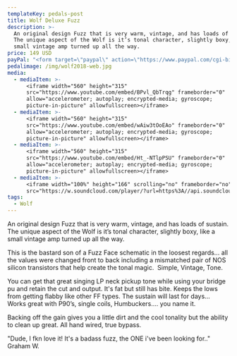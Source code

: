```yaml
---
templateKey: pedals-post
title: Wolf Deluxe Fuzz
description: >-
  An original design Fuzz that is very warm, vintage, and has loads of sustain.
  The unique aspect of the Wolf is it’s tonal character, slightly boxy, like a
  small vintage amp turned up all the way.
price: 149 USD
payPal: "<form target=\"paypal\" action=\"https://www.paypal.com/cgi-bin/webscr\" method=\"post\">\n<input type=\"hidden\" name=\"cmd\" value=\"_s-xclick\">\n<input type=\"hidden\" name=\"hosted_button_id\" value=\"GZM4GG952EQQJ\">\n<table>\n<tr><td><input type=\"hidden\" name=\"on0\" value=\"Buy Now\">Buy Now</td></tr><tr><td><select name=\"os0\">\n\t<option value=\"Wolf Deluxe\">Wolf Deluxe $149.00 USD</option>\n</select> </td></tr>\n</table>\n<input type=\"hidden\" name=\"currency_code\" value=\"USD\">\n<input type=\"image\" src=\"https://www.paypalobjects.com/en_US/i/btn/btn_cart_LG.gif\" border=\"0\" name=\"submit\" alt=\"PayPal - The safer, easier way to pay online!\">\n<img alt=\"\" border=\"0\" src=\"https://www.paypalobjects.com/en_US/i/scr/pixel.gif\" width=\"1\" height=\"1\">\n</form>\n\n"
pedalimage: /img/wolf2018-web.jpg
media:
  - mediaItem: >-
      <iframe width="560" height="315"
      src="https://www.youtube.com/embed/BPvl_QbTrqg" frameborder="0"
      allow="accelerometer; autoplay; encrypted-media; gyroscope;
      picture-in-picture" allowfullscreen></iframe>
  - mediaItem: >-
      <iframe width="560" height="315"
      src="https://www.youtube.com/embed/wAiw3tOoEAo" frameborder="0"
      allow="accelerometer; autoplay; encrypted-media; gyroscope;
      picture-in-picture" allowfullscreen></iframe>
  - mediaItem: >-
      <iframe width="560" height="315"
      src="https://www.youtube.com/embed/Ht_-NTlpPSU" frameborder="0"
      allow="accelerometer; autoplay; encrypted-media; gyroscope;
      picture-in-picture" allowfullscreen></iframe>
  - mediaItem: >-
      <iframe width="100%" height="166" scrolling="no" frameborder="no"
      src="https://w.soundcloud.com/player/?url=https%3A//api.soundcloud.com/tracks/454227855&amp;color=ff5500"></iframe>
tags:
  - Wolf
---
```

An original design Fuzz that is very warm, vintage, and has loads of sustain. The unique aspect of the Wolf is it’s tonal character, slightly boxy, like a small vintage amp turned up all the way.

This is the bastard son of a Fuzz Face schematic in the loosest regards... all the values were changed front to back including a mismatched pair of NOS silicon transistors that help create the tonal magic.  Simple, Vintage, Tone.

You can get that great singing LP neck pickup tone while using your bridge pu and retain the cut and output. It's fat but still has bite. Keeps the lows from getting flabby like other FF types. The sustain will last for days... Works great with P90’s, single coils, Humbuckers…. you name it.

Backing off the gain gives you a little dirt and the cool tonality but the ability to clean up great. All hand wired, true bypass.

"Dude, I fkn love it! It's a badass fuzz, the ONE i've been looking for.." Graham W.
